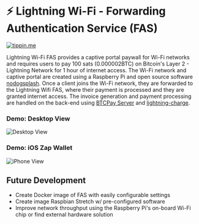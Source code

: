 # ⚡️ Lightning Wi-Fi - Forwarding Authentication Service (FAS)

[![tippin.me](https://badgen.net/badge/tippin.me/@bhavman2/blue)](https://tippin.me/@bhavman2)

Lightning Wi-Fi FAS provides a captive portal paywall for Wi-Fi networks and requires users to pay 100 sats (0.000002BTC) on Bitcoin's Layer 2 - Lightning Network for 1 hour of internet access. The Wi-Fi network and captive portal are created using a Raspberry Pi and open source software [nodogsplash](https://github.com/nodogsplash/nodogsplash). Once a client joins the Wi-Fi network, they are forwarded to the Lightning Wifi FAS, where their payment is processed and they are granted internet access. The invoice generation and payment processing are handled on the back-end using [BTCPay Server](https://github.com/btcpayserver/btcpayserver) and [lightning-charge](https://github.com/ElementsProject/lightning-charge).

### Demo: Desktop View 
![Desktop View](https://s3-us-west-1.amazonaws.com/bhavik-personal-website/Lightning-Wifi-Desktop.gif)

### Demo: iOS Zap Wallet
![iPhone View](https://s3-us-west-1.amazonaws.com/bhavik-personal-website/Lightning-Wifi-Zap.gif)


## Future Development

* Create Docker image of FAS with easily configurable settings
* Create image Raspbian Stretch w/ pre-configured software
* Improve network throughput using the Raspberry Pi's on-board Wi-Fi chip or find external hardware solution
